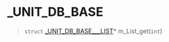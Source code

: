 # _UNIT_DB_BASE
 
> `struct` [_UNIT_DB_BASE___LIST](lua/classes/_UNIT_DB_BASE___LIST.md)* m_List_get(`int`)
 
